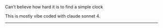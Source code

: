 Can't believe how hard it is to find a simple clock

This is mostly vibe coded with claude sonnet 4.

---